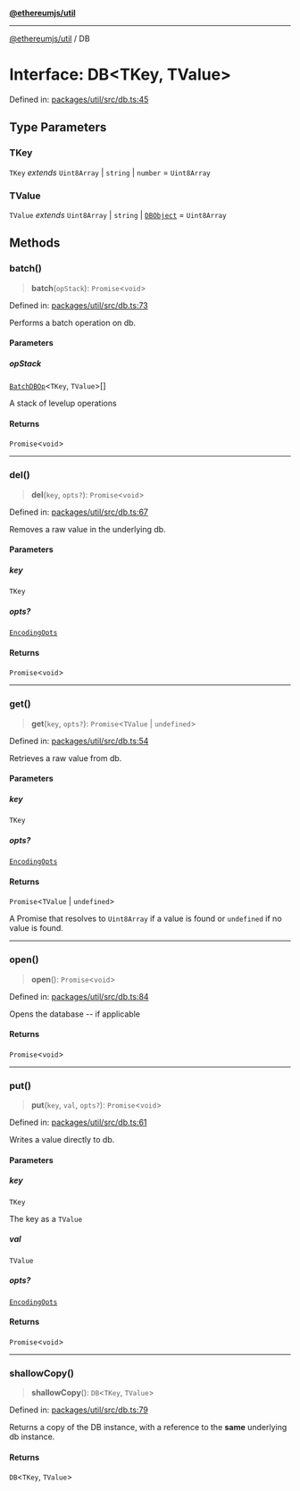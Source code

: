 [**@ethereumjs/util**](../README.md)

***

[@ethereumjs/util](../README.md) / DB

# Interface: DB\<TKey, TValue\>

Defined in: [packages/util/src/db.ts:45](https://github.com/ethereumjs/ethereumjs-monorepo/blob/master/packages/util/src/db.ts#L45)

## Type Parameters

### TKey

`TKey` *extends* `Uint8Array` \| `string` \| `number` = `Uint8Array`

### TValue

`TValue` *extends* `Uint8Array` \| `string` \| [`DBObject`](../type-aliases/DBObject.md) = `Uint8Array`

## Methods

### batch()

> **batch**(`opStack`): `Promise`\<`void`\>

Defined in: [packages/util/src/db.ts:73](https://github.com/ethereumjs/ethereumjs-monorepo/blob/master/packages/util/src/db.ts#L73)

Performs a batch operation on db.

#### Parameters

##### opStack

[`BatchDBOp`](../type-aliases/BatchDBOp.md)\<`TKey`, `TValue`\>[]

A stack of levelup operations

#### Returns

`Promise`\<`void`\>

***

### del()

> **del**(`key`, `opts?`): `Promise`\<`void`\>

Defined in: [packages/util/src/db.ts:67](https://github.com/ethereumjs/ethereumjs-monorepo/blob/master/packages/util/src/db.ts#L67)

Removes a raw value in the underlying db.

#### Parameters

##### key

`TKey`

##### opts?

[`EncodingOpts`](../type-aliases/EncodingOpts.md)

#### Returns

`Promise`\<`void`\>

***

### get()

> **get**(`key`, `opts?`): `Promise`\<`TValue` \| `undefined`\>

Defined in: [packages/util/src/db.ts:54](https://github.com/ethereumjs/ethereumjs-monorepo/blob/master/packages/util/src/db.ts#L54)

Retrieves a raw value from db.

#### Parameters

##### key

`TKey`

##### opts?

[`EncodingOpts`](../type-aliases/EncodingOpts.md)

#### Returns

`Promise`\<`TValue` \| `undefined`\>

A Promise that resolves to `Uint8Array` if a value is found or `undefined` if no value is found.

***

### open()

> **open**(): `Promise`\<`void`\>

Defined in: [packages/util/src/db.ts:84](https://github.com/ethereumjs/ethereumjs-monorepo/blob/master/packages/util/src/db.ts#L84)

Opens the database -- if applicable

#### Returns

`Promise`\<`void`\>

***

### put()

> **put**(`key`, `val`, `opts?`): `Promise`\<`void`\>

Defined in: [packages/util/src/db.ts:61](https://github.com/ethereumjs/ethereumjs-monorepo/blob/master/packages/util/src/db.ts#L61)

Writes a value directly to db.

#### Parameters

##### key

`TKey`

The key as a `TValue`

##### val

`TValue`

##### opts?

[`EncodingOpts`](../type-aliases/EncodingOpts.md)

#### Returns

`Promise`\<`void`\>

***

### shallowCopy()

> **shallowCopy**(): `DB`\<`TKey`, `TValue`\>

Defined in: [packages/util/src/db.ts:79](https://github.com/ethereumjs/ethereumjs-monorepo/blob/master/packages/util/src/db.ts#L79)

Returns a copy of the DB instance, with a reference
to the **same** underlying db instance.

#### Returns

`DB`\<`TKey`, `TValue`\>
